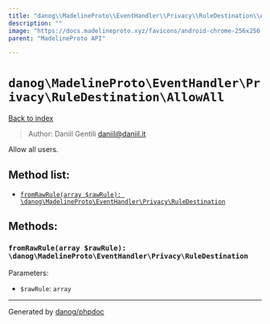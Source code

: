 ```yaml
---
title: "danog\\MadelineProto\\EventHandler\\Privacy\\RuleDestination\\AllowAll: Allow all users."
description: ""
image: "https://docs.madelineproto.xyz/favicons/android-chrome-256x256.png"
parent: "MadelineProto API"

---
```

# `danog\MadelineProto\EventHandler\Privacy\RuleDestination\AllowAll`
[Back to index](../../../../../index.html)

> Author: Daniil Gentili <daniil@daniil.it>  
  

Allow all users.  




## Method list:
* [`fromRawRule(array $rawRule): \danog\MadelineProto\EventHandler\Privacy\RuleDestination`](#fromRawRule)

## Methods:
### <a name="fromRawRule"></a> `fromRawRule(array $rawRule): \danog\MadelineProto\EventHandler\Privacy\RuleDestination`




Parameters:

* `$rawRule`: `array`   



---
Generated by [danog/phpdoc](https://phpdoc.daniil.it)
